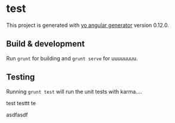 # test

This project is generated with [yo angular generator](https://github.com/yeoman/generator-angular)
version 0.12.0.

## Build & development

Run `grunt` for building and `grunt serve` for uuuuuuuu.

## Testing

Running `grunt test` will run the unit tests with karma....

test testtt te

asdfasdf